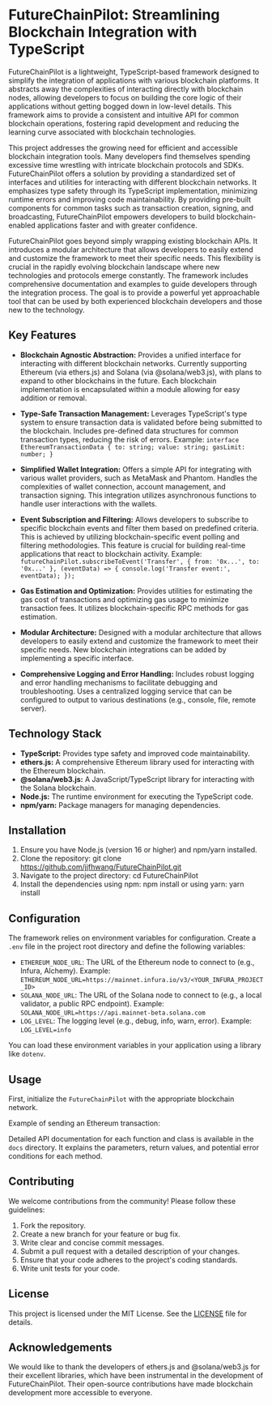 # FutureChainPilot: Streamlining Blockchain Integration with TypeScript

FutureChainPilot is a lightweight, TypeScript-based framework designed to simplify the integration of applications with various blockchain platforms. It abstracts away the complexities of interacting directly with blockchain nodes, allowing developers to focus on building the core logic of their applications without getting bogged down in low-level details. This framework aims to provide a consistent and intuitive API for common blockchain operations, fostering rapid development and reducing the learning curve associated with blockchain technologies.

This project addresses the growing need for efficient and accessible blockchain integration tools. Many developers find themselves spending excessive time wrestling with intricate blockchain protocols and SDKs. FutureChainPilot offers a solution by providing a standardized set of interfaces and utilities for interacting with different blockchain networks. It emphasizes type safety through its TypeScript implementation, minimizing runtime errors and improving code maintainability. By providing pre-built components for common tasks such as transaction creation, signing, and broadcasting, FutureChainPilot empowers developers to build blockchain-enabled applications faster and with greater confidence.

FutureChainPilot goes beyond simply wrapping existing blockchain APIs. It introduces a modular architecture that allows developers to easily extend and customize the framework to meet their specific needs. This flexibility is crucial in the rapidly evolving blockchain landscape where new technologies and protocols emerge constantly. The framework includes comprehensive documentation and examples to guide developers through the integration process. The goal is to provide a powerful yet approachable tool that can be used by both experienced blockchain developers and those new to the technology.

## Key Features

*   **Blockchain Agnostic Abstraction:** Provides a unified interface for interacting with different blockchain networks. Currently supporting Ethereum (via ethers.js) and Solana (via @solana/web3.js), with plans to expand to other blockchains in the future. Each blockchain implementation is encapsulated within a module allowing for easy addition or removal.

*   **Type-Safe Transaction Management:** Leverages TypeScript's type system to ensure transaction data is validated before being submitted to the blockchain. Includes pre-defined data structures for common transaction types, reducing the risk of errors. Example: `interface EthereumTransactionData { to: string; value: string; gasLimit: number; }`

*   **Simplified Wallet Integration:** Offers a simple API for integrating with various wallet providers, such as MetaMask and Phantom. Handles the complexities of wallet connection, account management, and transaction signing. This integration utilizes asynchronous functions to handle user interactions with the wallets.

*   **Event Subscription and Filtering:** Allows developers to subscribe to specific blockchain events and filter them based on predefined criteria. This is achieved by utilizing blockchain-specific event polling and filtering methodologies. This feature is crucial for building real-time applications that react to blockchain activity. Example: `futureChainPilot.subscribeToEvent('Transfer', { from: '0x...', to: '0x...' }, (eventData) => { console.log('Transfer event:', eventData); });`

*   **Gas Estimation and Optimization:** Provides utilities for estimating the gas cost of transactions and optimizing gas usage to minimize transaction fees. It utilizes blockchain-specific RPC methods for gas estimation.

*   **Modular Architecture:** Designed with a modular architecture that allows developers to easily extend and customize the framework to meet their specific needs. New blockchain integrations can be added by implementing a specific interface.

*   **Comprehensive Logging and Error Handling:** Includes robust logging and error handling mechanisms to facilitate debugging and troubleshooting. Uses a centralized logging service that can be configured to output to various destinations (e.g., console, file, remote server).

## Technology Stack

*   **TypeScript:** Provides type safety and improved code maintainability.
*   **ethers.js:** A comprehensive Ethereum library used for interacting with the Ethereum blockchain.
*   **@solana/web3.js:** A JavaScript/TypeScript library for interacting with the Solana blockchain.
*   **Node.js:** The runtime environment for executing the TypeScript code.
*   **npm/yarn:** Package managers for managing dependencies.

## Installation

1.  Ensure you have Node.js (version 16 or higher) and npm/yarn installed.
2.  Clone the repository:
    git clone https://github.com/jjfhwang/FutureChainPilot.git
3.  Navigate to the project directory:
    cd FutureChainPilot
4.  Install the dependencies using npm:
    npm install
    or using yarn:
    yarn install

## Configuration

The framework relies on environment variables for configuration. Create a `.env` file in the project root directory and define the following variables:

*   `ETHEREUM_NODE_URL`: The URL of the Ethereum node to connect to (e.g., Infura, Alchemy). Example: `ETHEREUM_NODE_URL=https://mainnet.infura.io/v3/<YOUR_INFURA_PROJECT_ID>`
*   `SOLANA_NODE_URL`: The URL of the Solana node to connect to (e.g., a local validator, a public RPC endpoint). Example: `SOLANA_NODE_URL=https://api.mainnet-beta.solana.com`
*   `LOG_LEVEL`: The logging level (e.g., debug, info, warn, error). Example: `LOG_LEVEL=info`

You can load these environment variables in your application using a library like `dotenv`.

## Usage

First, initialize the `FutureChainPilot` with the appropriate blockchain network.



Example of sending an Ethereum transaction:



Detailed API documentation for each function and class is available in the `docs` directory. It explains the parameters, return values, and potential error conditions for each method.

## Contributing

We welcome contributions from the community! Please follow these guidelines:

1.  Fork the repository.
2.  Create a new branch for your feature or bug fix.
3.  Write clear and concise commit messages.
4.  Submit a pull request with a detailed description of your changes.
5.  Ensure that your code adheres to the project's coding standards.
6.  Write unit tests for your code.

## License

This project is licensed under the MIT License. See the [LICENSE](https://github.com/jjfhwang/FutureChainPilot/blob/main/LICENSE) file for details.

## Acknowledgements

We would like to thank the developers of ethers.js and @solana/web3.js for their excellent libraries, which have been instrumental in the development of FutureChainPilot. Their open-source contributions have made blockchain development more accessible to everyone.